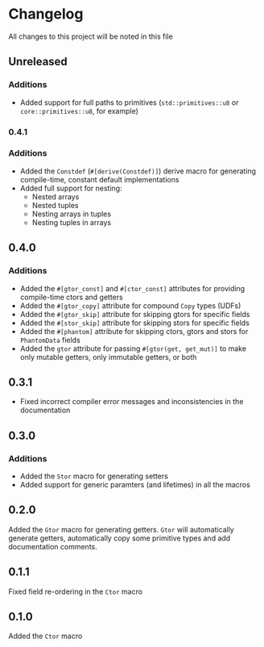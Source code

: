 # Changelog

All changes to this project will be noted in this file

## Unreleased

### Additions

- Added support for full paths to primitives (`std::primitives::u8` or `core::primitives::u8`,
  for example)

### 0.4.1

### Additions

- Added the `Constdef` (`#[derive(Constdef)]`) derive macro for generating compile-time, constant
  default implementations
- Added full support for nesting:
  - Nested arrays
  - Nested tuples
  - Nesting arrays in tuples
  - Nesting tuples in arrays

## 0.4.0

### Additions

- Added the `#[gtor_const]` and `#[ctor_const]` attributes for providing compile-time ctors and getters
- Added the `#[gtor_copy]` attribute for compound `Copy` types (UDFs)
- Added the `#[gtor_skip]` attribute for skipping gtors for specific fields
- Added the `#[stor_skip]` attribute for skipping stors for specific fields
- Added the `#[phantom]` attribute for skipping ctors, gtors and stors for `PhantomData` fields
- Added the `gtor` attribute for passing `#[gtor(get, get_mut)]` to make only mutable getters, only
  immutable getters, or both

## 0.3.1

- Fixed incorrect compiler error messages and inconsistencies in the documentation

## 0.3.0

### Additions

- Added the `Stor` macro for generating setters
- Added support for generic paramters (and lifetimes) in all the macros

## 0.2.0

Added the `Gtor` macro for generating getters. `Gtor` will automatically generate getters, automatically
copy some primitive types and add documentation comments.

## 0.1.1

Fixed field re-ordering in the `Ctor` macro

## 0.1.0

Added the `Ctor` macro

